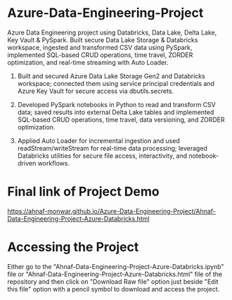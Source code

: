 # Azure-Data-Engineering-Project
Azure Data Engineering project using Databricks, Data Lake, Delta Lake, Key Vault &amp; PySpark. Built secure Data Lake Storage &amp; Databricks workspace, ingested and transformed CSV data using PySpark, implemented SQL-based CRUD operations, time travel, ZORDER optimization, and real-time streaming with Auto Loader.

1)  Built and secured Azure Data Lake Storage Gen2 and Databricks workspace; connected them using service
principal credentials and Azure Key Vault for secure access via dbutils.secrets.

2) Developed PySpark notebooks in Python to read and transform CSV data; saved results into external Delta Lake
tables and implemented SQL-based CRUD operations, time travel, data versioning, and ZORDER optimization.

3) Applied Auto Loader for incremental ingestion and used readStream/writeStream for real-time data processing;
leveraged Databricks utilities for secure file access, interactivity, and notebook-driven workflows.


# Final link of Project Demo
https://ahnaf-monwar.github.io/Azure-Data-Engineering-Project/Ahnaf-Data-Engineering-Project-Azure-Databricks.html

# Accessing the Project
Either go to the  "Ahnaf-Data-Engineering-Project-Azure-Databricks.ipynb" file or "Ahnaf-Data-Engineering-Project-Azure-Databricks.html" file
of the repository and then click on "Download Raw file" option just beside "Edit this file" option with a pencil symbol to download and access the project.

